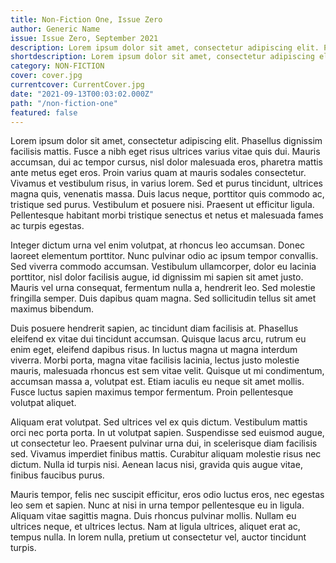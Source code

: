 ```yaml
---
title: Non-Fiction One, Issue Zero
author: Generic Name
issue: Issue Zero, September 2021
description: Lorem ipsum dolor sit amet, consectetur adipiscing elit. Phasellus dignissim facilisis mattis. Fusce a nibh eget risus ultrices varius vitae quis dui. Mauris accumsan, dui ac tempor cursus, nisl dolor malesuada eros, pharetra mattis ante metus eget eros. Proin varius quam at mauris sodales consectetur. Vivamus et vestibulum risus, in varius lorem. Sed et purus tincidunt, ultrices magna quis, venenatis massa. Duis lacus neque, porttitor quis commodo ac, tristique sed purus. Vestibulum et posuere nisi. Praesent ut efficitur ligula. Pellentesque habitant morbi tristique senectus et netus et malesuada fames ac turpis egestas.
shortdescription: Lorem ipsum dolor sit amet, consectetur adipiscing elit. Phasellus dignissim facilisis mattis. Fusce a nibh eget risus ultrices varius vitae quis dui. Mauris accumsan, dui ac tempor cursus, nisl dolor malesuada eros, pharetra mattis ante metus eget eros. Proin varius quam at mauris sodales consectetur. 
category: NON-FICTION
cover: cover.jpg
currentcover: CurrentCover.jpg
date: "2021-09-13T00:03:02.000Z"
path: "/non-fiction-one"
featured: false
---
```


Lorem ipsum dolor sit amet, consectetur adipiscing elit. Phasellus dignissim facilisis mattis. Fusce a nibh eget risus ultrices varius vitae quis dui. Mauris accumsan, dui ac tempor cursus, nisl dolor malesuada eros, pharetra mattis ante metus eget eros. Proin varius quam at mauris sodales consectetur. Vivamus et vestibulum risus, in varius lorem. Sed et purus tincidunt, ultrices magna quis, venenatis massa. Duis lacus neque, porttitor quis commodo ac, tristique sed purus. Vestibulum et posuere nisi. Praesent ut efficitur ligula. Pellentesque habitant morbi tristique senectus et netus et malesuada fames ac turpis egestas.

Integer dictum urna vel enim volutpat, at rhoncus leo accumsan. Donec laoreet elementum porttitor. Nunc pulvinar odio ac ipsum tempor convallis. Sed viverra commodo accumsan. Vestibulum ullamcorper, dolor eu lacinia porttitor, nisl dolor facilisis augue, id dignissim mi sapien sit amet justo. Mauris vel urna consequat, fermentum nulla a, hendrerit leo. Sed molestie fringilla semper. Duis dapibus quam magna. Sed sollicitudin tellus sit amet maximus bibendum.

Duis posuere hendrerit sapien, ac tincidunt diam facilisis at. Phasellus eleifend ex vitae dui tincidunt accumsan. Quisque lacus arcu, rutrum eu enim eget, eleifend dapibus risus. In luctus magna ut magna interdum viverra. Morbi porta, magna vitae facilisis lacinia, lectus justo molestie mauris, malesuada rhoncus est sem vitae velit. Quisque ut mi condimentum, accumsan massa a, volutpat est. Etiam iaculis eu neque sit amet mollis. Fusce luctus sapien maximus tempor fermentum. Proin pellentesque volutpat aliquet.

Aliquam erat volutpat. Sed ultrices vel ex quis dictum. Vestibulum mattis orci nec porta porta. In ut volutpat sapien. Suspendisse sed euismod augue, ut consectetur leo. Praesent pulvinar urna dui, in scelerisque diam facilisis sed. Vivamus imperdiet finibus mattis. Curabitur aliquam molestie risus nec dictum. Nulla id turpis nisi. Aenean lacus nisi, gravida quis augue vitae, finibus faucibus purus.

Mauris tempor, felis nec suscipit efficitur, eros odio luctus eros, nec egestas leo sem et sapien. Nunc at nisi in urna tempor pellentesque eu in ligula. Aliquam vitae sagittis magna. Duis rhoncus pulvinar mollis. Nullam eu ultrices neque, et ultrices lectus. Nam at ligula ultrices, aliquet erat ac, tempus nulla. In lorem nulla, pretium ut consectetur vel, auctor tincidunt turpis.